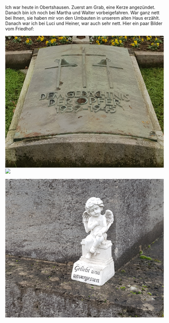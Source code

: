 Ich war heute in Obertshausen. Zuerst am Grab, eine Kerze angezündet. Danach bin ich noch bei Martha und Walter vorbeigefahren. War ganz nett bei Ihnen, sie haben mir von  den Umbauten in unserem  alten Haus erzählt. Danach war ich bei Luci und Heiner, war auch sehr nett. Hier ein paar Bilder vom Friedhof:

![](../_bilder/20221229194019.png)
![](../_bilder/20221229194339.png)

![](../_bilder/20221229194424.png)